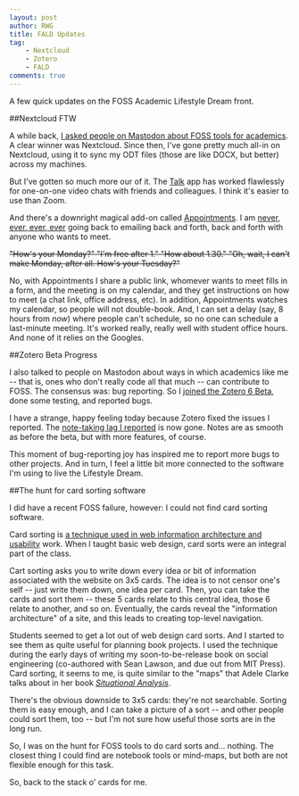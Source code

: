 ```yaml
---
layout: post
author: RWG
title: FALD Updates
tag:
    - Nextcloud
    - Zotero
    - FALD
comments: true
---
```


A few quick updates on the FOSS Academic Lifestyle Dream front.

<!-- more -->

##Nextcloud FTW

A while back, [I asked people on Mastodon about FOSS tools for academics](/2021/02/07/CloudAcademic.html). A clear winner was Nextcloud. Since then, I've gone pretty much all-in on Nextcloud, using it to sync my ODT files (those are like DOCX, but better) across my machines. 

But I've gotten so much more our of it. The [Talk](https://apps.nextcloud.com/apps/spreed) app has worked flawlessly for one-on-one video chats with friends and colleagues. I think it's easier to use than Zoom.

And there's a downright magical add-on called [Appointments](https://apps.nextcloud.com/apps/appointments). I am [never, ever, ever, ever](https://youtu.be/6CWrR1Neoj0?t=19) going back to emailing back and forth, back and forth with anyone who wants to meet. 

~~"How's your Monday?" "I'm free after 1." "How about 1.30." "Oh, wait, I can't make Monday, after all. How's your Tuesday?"~~

No, with Appointments I share a public link, whomever wants to meet fills in a form, and the meeting is on my calendar, and they get instructions on how to meet (a chat link, office address, etc). In addition, Appointments watches my calendar, so people will not double-book. And, I can set a delay (say, 8 hours from *now*) where people can't schedule, so no one can schedule a last-minute meeting. It's worked really, really well with student office hours. And none of it relies on the Googles.

##Zotero Beta Progress

I also talked to people on Mastodon about ways in which academics like me -- that is, ones who don't really code all that much -- can contribute to FOSS. The consensus was: bug reporting. So I [joined the Zotero 6 Beta](https://fossacademic.tech/2021/04/02/ZoteroComments.html), done some testing, and reported bugs.

I have a strange, happy feeling today because Zotero fixed the issues I reported. The [note-taking lag I reported](https://fossacademic.tech/2021/04/02/ZoteroComments.html) is now gone. Notes are as smooth as before the beta, but with more features, of course.

This moment of bug-reporting joy has inspired me to report more bugs to other projects. And in turn, I feel a little bit more connected to the software I'm using to live the Lifestyle Dream.

##The hunt for card sorting software

I did have a recent FOSS failure, however: I could not find card sorting software.

Card sorting is [a technique used in web information architecture and usability](https://www.usability.gov/how-to-and-tools/methods/card-sorting.html) work. When I taught basic web design, card sorts were an integral part of the class.

Cart sorting asks you to write down every idea or bit of information associated with the website on 3x5 cards. The idea is to not censor one's self -- just write them down, one idea per card. Then, you can take the cards and sort them -- these 5 cards relate to this central idea, those 6 relate to another, and so on. Eventually, the cards reveal the "information architecture" of a site, and this leads to creating top-level navigation.

Students seemed to get a lot out of web design card sorts. And I started to see them as quite useful for planning book projects. I used the technique during the early days of writing my soon-to-be-release book on social engineering (co-authored with Sean Lawson, and due out from MIT Press). Card sorting, it seems to me, is quite similar to the "maps" that Adele Clarke talks about in her book [*Situational Analysis*](https://bookshop.org/books/situational-analysis-grounded-theory-after-the-interpretive-turn/9781452260907). 

There's the obvious downside to 3x5 cards: they're not searchable. Sorting them is easy enough, and I can take a picture of a sort -- and other people could sort them, too -- but I'm not sure how useful those sorts are in the long run.

So, I was on the hunt for FOSS tools to do card sorts and... nothing. The closest thing I could find are notebook tools or mind-maps, but both are not flexible enough for this task.

So, back to the stack o' cards for me.


